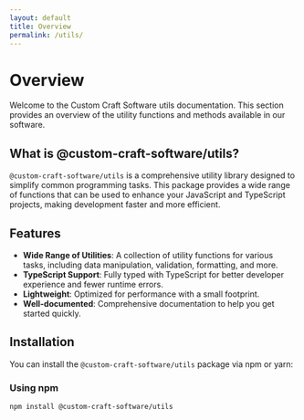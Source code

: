 ```yaml
---
layout: default
title: Overview
permalink: /utils/
---
```


# Overview

Welcome to the Custom Craft Software utils documentation. This section provides an overview of the utility functions and methods available in our software.

## What is @custom-craft-software/utils?

`@custom-craft-software/utils` is a comprehensive utility library designed to simplify common programming tasks. This package provides a wide range of functions that can be used to enhance your JavaScript and TypeScript projects, making development faster and more efficient.

## Features

- **Wide Range of Utilities**: A collection of utility functions for various tasks, including data manipulation, validation, formatting, and more.
- **TypeScript Support**: Fully typed with TypeScript for better developer experience and fewer runtime errors.
- **Lightweight**: Optimized for performance with a small footprint.
- **Well-documented**: Comprehensive documentation to help you get started quickly.

## Installation

You can install the `@custom-craft-software/utils` package via npm or yarn:

### Using npm

```sh
npm install @custom-craft-software/utils